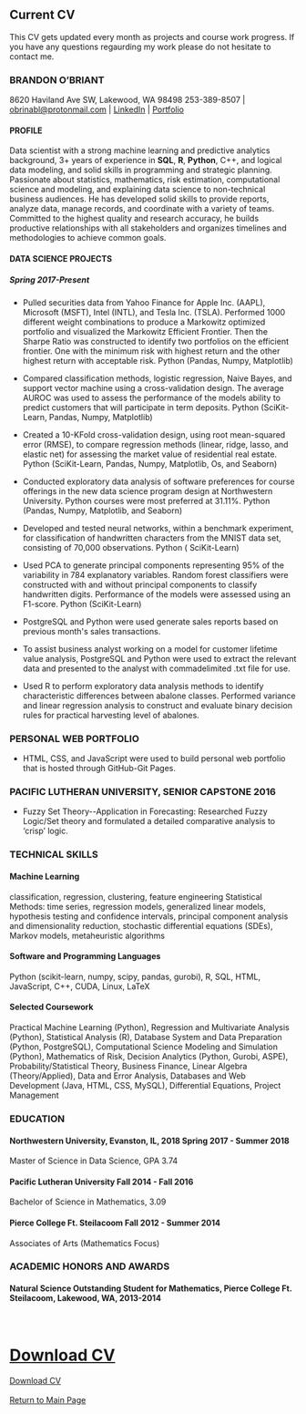 
## Current CV
This CV gets updated every month as projects and course work progress. If you have any questions regaurding my work please do not hesitate to contact me.  

### BRANDON O’BRIANT 

8620 Haviland Ave SW, Lakewood, WA 98498 253-389-8507 | <a href="mailto:obrianbl@protonmail.com">
				obrinabl@protonmail.com
			</a> | <a href="https://www.linkedin.com/in/brandonobriant/" class="nav-link">LinkedIn</a> | <a href="https://obrianbl.github.io/"> Portfolio</a>

#### PROFILE

Data scientist with a strong machine learning and predictive analytics background, 3+ years of experience in **SQL**, **R**, **Python**, C++, and logical data modeling, and solid skills in programming and strategic planning. Passionate about statistics, mathematics, risk estimation, computational science and modeling, and explaining data science to non-technical business audiences. He has developed solid skills to provide reports, analyze data, manage records, and coordinate with a variety of teams. Committed to the highest quality and research accuracy, he builds productive relationships with all stakeholders and organizes timelines and methodologies to achieve common goals.  

#### DATA SCIENCE PROJECTS 

##### Spring 2017-Present 

* Pulled securities data from Yahoo Finance for Apple Inc. (AAPL), Microsoft (MSFT), Intel (INTL), and Tesla Inc. (TSLA). Performed 1000 different weight combinations to produce a Markowitz optimized portfolio and visualized the Markowitz Efficient Frontier. Then the Sharpe Ratio was constructed to identify two portfolios on the efficient frontier. One with the minimum risk with highest return and the other highest return with acceptable risk. Python (Pandas, Numpy, Matplotlib) 

* Compared classification methods, logistic regression, Naive Bayes, and support vector machine using a cross-validation design. The average AUROC was used to assess the performance of the models ability to predict customers that will participate in term deposits. Python (SciKit-Learn, Pandas, Numpy, Matplotlib) 

* Created a 10-KFold cross-validation design, using root mean-squared error (RMSE), to compare regression methods (linear, ridge, lasso, and elastic net) for assessing the market value of residential real estate. Python (SciKit-Learn, Pandas, Numpy, Matplotlib, Os, and Seaborn) 

* Conducted exploratory data analysis of software preferences for course offerings in the new data science program design at Northwestern University.  Python courses were most preferred at 31.11%. Python (Pandas, Numpy, Matplotlib, and Seaborn) 

* Developed and tested neural networks, within a benchmark experiment, for classification of handwritten characters from the MNIST data set, consisting of 70,000 observations. Python ( SciKit-Learn) 

* Used PCA to generate principal components representing 95% of the variability in 784 explanatory variables. Random forest classifiers were constructed with and without principal components to classify handwritten digits. Performance of the models were assessed using an F1-score. Python (SciKit-Learn) 

* PostgreSQL and Python were used generate sales reports based on previous month's sales transactions. 

* To assist business analyst working on a model for customer lifetime value analysis, PostgreSQL and Python were used to extract the relevant data and presented to the analyst with commadelimited .txt file for use. 

* Used R to perform exploratory data analysis methods to identify characteristic differences between abalone classes. Performed variance and linear regression analysis to construct and evaluate binary decision rules for practical harvesting level of abalones. 

### PERSONAL WEB PORTFOLIO 

* HTML, CSS, and JavaScript were used to build personal web portfolio that is hosted through GitHub-Git Pages. 

### PACIFIC LUTHERAN UNIVERSITY, SENIOR CAPSTONE 2016 

* Fuzzy Set Theory--Application in Forecasting: Researched Fuzzy Logic/Set theory and formulated a detailed comparative analysis to ‘crisp’ logic. 

### TECHNICAL SKILLS 

#### Machine Learning 
classification, regression, clustering, feature engineering Statistical Methods: time series, regression models, generalized linear models, hypothesis testing and confidence intervals, principal component analysis and dimensionality reduction, stochastic differential equations (SDEs), Markov models, metaheuristic algorithms  

#### Software and Programming Languages
Python (scikit-learn, numpy, scipy, pandas, gurobi), R, SQL, HTML, JavaScript, C++, CUDA, Linux, LaTeX 

#### Selected Coursework
Practical Machine Learning (Python), Regression and Multivariate Analysis (Python), Statistical Analysis (R), Database System and Data Preparation (Python, PostgreSQL), Computational Science Modeling and Simulation (Python), Mathematics of Risk, Decision Analytics (Python, Gurobi, ASPE), Probability/Statistical Theory, Business Finance, Linear Algebra (Theory/Applied), Data and Error Analysis, Databases and Web Development (Java, HTML, CSS, MySQL), Differential Equations, Project Management 

### EDUCATION 

#### Northwestern University, Evanston, IL, 2018                                        Spring 2017 - Summer 2018<br>
Master of Science in Data Science, GPA 3.74 

#### Pacific Lutheran University                                                        Fall 2014 - Fall 2016<br> 
Bachelor of Science in Mathematics, 3.09 
 
#### Pierce College Ft. Steilacoom                                                      Fall 2012 - Summer 2014<br> 
Associates of Arts (Mathematics Focus) 

### ACADEMIC HONORS AND AWARDS 

#### Natural Science Outstanding Student for Mathematics, Pierce College Ft. Steilacoom, Lakewood, WA, 2013-2014 

<br> 

<a href="https://obrianbl.github.io/OBriantBrandon_CV/" class="nav-link">Download CV</a>
=======
<a href="https://github.com/OBrianbl/OBriantBrandon_CV/blob/master/OBriant_Brandon_CV.pdf" class="nav-link">Download CV</a>
<br><br><a href="https://obrianbl.github.io/">Return to Main Page</a>
